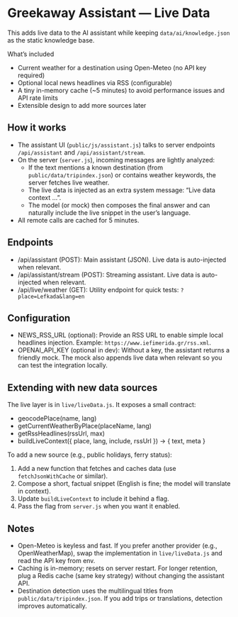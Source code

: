 # Greekaway Assistant — Live Data

This adds live data to the AI assistant while keeping `data/ai/knowledge.json` as the static knowledge base.

What’s included
- Current weather for a destination using Open-Meteo (no API key required)
- Optional local news headlines via RSS (configurable)
- A tiny in-memory cache (~5 minutes) to avoid performance issues and API rate limits
- Extensible design to add more sources later

## How it works

- The assistant UI (`public/js/assistant.js`) talks to server endpoints `/api/assistant` and `/api/assistant/stream`.
- On the server (`server.js`), incoming messages are lightly analyzed:
  - If the text mentions a known destination (from `public/data/tripindex.json`) or contains weather keywords, the server fetches live weather.
  - The live data is injected as an extra system message: “Live data context …”.
  - The model (or mock) then composes the final answer and can naturally include the live snippet in the user’s language.
- All remote calls are cached for 5 minutes.

## Endpoints

- /api/assistant (POST): Main assistant (JSON). Live data is auto-injected when relevant.
- /api/assistant/stream (POST): Streaming assistant. Live data is auto-injected when relevant.
- /api/live/weather (GET): Utility endpoint for quick tests: `?place=Lefkada&lang=en`

## Configuration

- NEWS_RSS_URL (optional): Provide an RSS URL to enable simple local headlines injection. Example: `https://www.iefimerida.gr/rss.xml`.
- OPENAI_API_KEY (optional in dev): Without a key, the assistant returns a friendly mock. The mock also appends live data when relevant so you can test the integration locally.

## Extending with new data sources

The live layer is in `live/liveData.js`. It exposes a small contract:

- geocodePlace(name, lang)
- getCurrentWeatherByPlace(placeName, lang)
- getRssHeadlines(rssUrl, max)
- buildLiveContext({ place, lang, include, rssUrl }) → { text, meta }

To add a new source (e.g., public holidays, ferry status):
1. Add a new function that fetches and caches data (use `fetchJsonWithCache` or similar).
2. Compose a short, factual snippet (English is fine; the model will translate in context).
3. Update `buildLiveContext` to include it behind a flag.
4. Pass the flag from `server.js` when you want it enabled.

## Notes

- Open-Meteo is keyless and fast. If you prefer another provider (e.g., OpenWeatherMap), swap the implementation in `live/liveData.js` and read the API key from env.
- Caching is in-memory; resets on server restart. For longer retention, plug a Redis cache (same key strategy) without changing the assistant API.
- Destination detection uses the multilingual titles from `public/data/tripindex.json`. If you add trips or translations, detection improves automatically.
